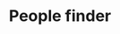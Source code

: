 ---
layout: frontend-template-documentation
sectionKey: Frontend templates
eleventyNavigation:
  parent: Finder
title: People finder
description: A directory of all ministers and senior officials on GOV.UK
howItWorks:
  This finder lists all the contacts within the UK government. End-users can use the search component to filter the returned results on the page based on a topic and via search.
examples:
  0:
    title: All ministers and senior officials on GOV.UK
    link: https://www.gov.uk/government/people
contentSchema:
  title: finder
  link: https://docs.publishing.service.gov.uk/content-schemas/finder.html
contentType:
  title: finder
  link: https://docs.publishing.service.gov.uk/document-types/finder.html
renderingApp: finder frontend
components:
  0:
    componentName: Layout super navigation header
    componentURL: https://components.publishing.service.gov.uk/component-guide/layout_super_navigation_header
    generated: auto
    input:
  1:
    componentName: Contextual breadcrumbs
    componentURL: https://components.publishing.service.gov.uk/component-guide/contextual_breadcrumbs
    generated: auto
    input:
  2:
    componentName: Page title
    componentURL: https://components.publishing.service.gov.uk/component-guide/title
    generated: auto
    input:
  3:
    componentName: Search
    componentURL: https://components.publishing.service.gov.uk/component-guide/search
    generated: auto
    input:
  4:
    componentName: Heading
    componentURL: https://components.publishing.service.gov.uk/component-guide/heading
    generated: auto
    input:    
  5:
    componentName: Subscription link
    componentURL: https://components.publishing.service.gov.uk/component-guide/subscription_links
    generated: auto
    input:
  6:
    componentName: Document list
    componentURL: https://components.publishing.service.gov.uk/component-guide/document_list
    generated: auto
    input:
  7:
    componentName: Feedback
    componentURL: https://components.publishing.service.gov.uk/component-guide/feedback
    generated: auto
    input:
  8:
    componentName: Layout footer
    componentURL: https://components.publishing.service.gov.uk/component-guide/layout_footer
    generated: auto
    input:
    
---